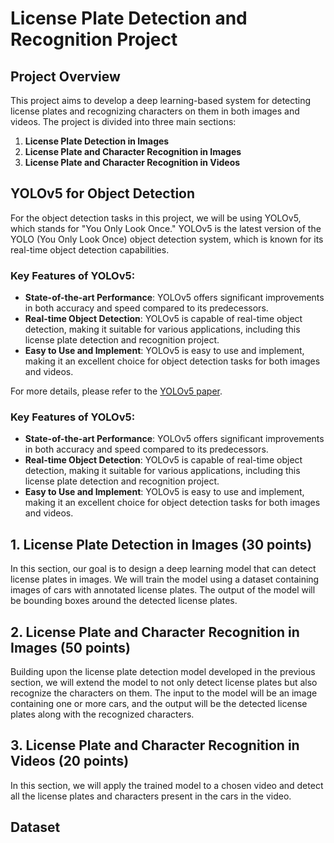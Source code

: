 # License Plate Detection and Recognition Project

## Project Overview
This project aims to develop a deep learning-based system for detecting license plates and recognizing characters on them in both images and videos. The project is divided into three main sections:

1. **License Plate Detection in Images**
2. **License Plate and Character Recognition in Images**
3. **License Plate and Character Recognition in Videos**

## YOLOv5 for Object Detection
For the object detection tasks in this project, we will be using YOLOv5, which stands for "You Only Look Once." YOLOv5 is the latest version of the YOLO (You Only Look Once) object detection system, which is known for its real-time object detection capabilities.

### Key Features of YOLOv5:
- **State-of-the-art Performance**: YOLOv5 offers significant improvements in both accuracy and speed compared to its predecessors.
- **Real-time Object Detection**: YOLOv5 is capable of real-time object detection, making it suitable for various applications, including this license plate detection and recognition project.
- **Easy to Use and Implement**: YOLOv5 is easy to use and implement, making it an excellent choice for object detection tasks for both images and videos.

For more details, please refer to the [YOLOv5 paper](https://arxiv.org/pdf/1506.02640.pdf).

### Key Features of YOLOv5:
- **State-of-the-art Performance**: YOLOv5 offers significant improvements in both accuracy and speed compared to its predecessors.
- **Real-time Object Detection**: YOLOv5 is capable of real-time object detection, making it suitable for various applications, including this license plate detection and recognition project.
- **Easy to Use and Implement**: YOLOv5 is easy to use and implement, making it an excellent choice for object detection tasks for both images and videos.

## 1. License Plate Detection in Images (30 points)
In this section, our goal is to design a deep learning model that can detect license plates in images. We will train the model using a dataset containing images of cars with annotated license plates. The output of the model will be bounding boxes around the detected license plates.

## 2. License Plate and Character Recognition in Images (50 points)
Building upon the license plate detection model developed in the previous section, we will extend the model to not only detect license plates but also recognize the characters on them. The input to the model will be an image containing one or more cars, and the output will be the detected license plates along with the recognized characters.

## 3. License Plate and Character Recognition in Videos (20 points)
In this section, we will apply the trained model to a chosen video and detect all the license plates and characters present in the cars in the video.

## Dataset
